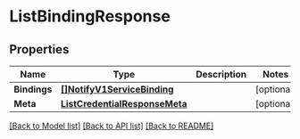 # ListBindingResponse

## Properties

Name | Type | Description | Notes
------------ | ------------- | ------------- | -------------
**Bindings** | [**[]NotifyV1ServiceBinding**](NotifyV1ServiceBinding.md) |  |[optional] 
**Meta** | [**ListCredentialResponseMeta**](ListCredentialResponseMeta.md) |  |[optional] 

[[Back to Model list]](../README.md#documentation-for-models) [[Back to API list]](../README.md#documentation-for-api-endpoints) [[Back to README]](../README.md)


